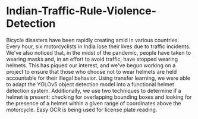# Indian-Traffic-Rule-Violence-Detection

Bicycle disasters have been rapidly creating amid in various countries. Every hour, six motorcyclists in India lose their lives due to traffic incidents. We've also noticed that, in the midst of the pandemic, people have taken to wearing masks and, in an effort to avoid traffic, have stopped wearing helmets. This has piqued our interest, and we've begun working on a project to ensure that those who choose not to wear helmets are held accountable for their illegal behavior. Using transfer learning, we were able to adapt the YOLOv5 object detection model into a functional helmet detection system. Additionally, we use two techniques to determine if a helmet is present: checking for overlapping bounding boxes and looking for the presence of a helmet within a given range of coordinates above the motorcycle. Easy OCR is being used for license plate reading.
